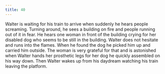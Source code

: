 ```yaml
---
title: 40
---
```


Walter is waiting for his train to arrive when suddenly he hears people screaming.
Turning around, he sees a building on fire and people running out of it in fear.
He hears one woman in front of the building crying for her disabled dog who seems to be still in the building.
Walter does not hesitate and runs into the flames.
When he found the dog he picked him up and carried him outside.
The woman is very grateful for that and is astonished when Walter hands her prosthetic legs for her dog he quickly assembled on his way down.
Then Walter wakes up from his daydream watching his train leaving the platform.
